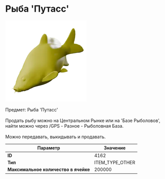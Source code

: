 # Рыба 'Путасс'

![Item Image](../img/4162.webp?raw=true)

Предмет: Рыба 'Путасс'<br><br>Продать рыбу можно на Центральном Рынке или на 'Базе Рыболовов', <br>найти можно через /GPS - Разное - Рыболовная База.<br><br>Можно передавать, выкидывать и продавать.


| Параметр | Значение |
|----------|----------|
| **ID** | 4162 |
| **Тип** | ITEM_TYPE_OTHER |
| **Максимальное количество в ячейке** | 200000 |

